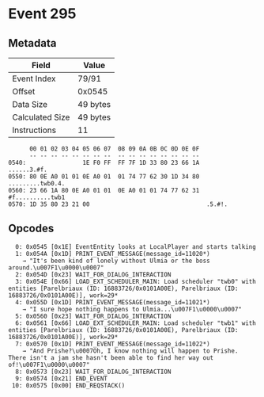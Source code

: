 # Event 295

## Metadata

| Field           | Value    |
|-----------------|----------|
| Event Index     | 79/91    |
| Offset          | 0x0545   |
| Data Size       | 49 bytes |
| Calculated Size | 49 bytes |
| Instructions    | 11       |

```
      00 01 02 03 04 05 06 07  08 09 0A 0B 0C 0D 0E 0F
      -- -- -- -- -- -- -- --  -- -- -- -- -- -- -- --
0540:                1E F0 FF  FF 7F 1D 33 80 23 66 1A       ......3.#f.
0550: 80 0E A0 01 01 0E A0 01  01 74 77 62 30 1D 34 80  .........twb0.4.
0560: 23 66 1A 80 0E A0 01 01  0E A0 01 01 74 77 62 31  #f..........twb1
0570: 1D 35 80 23 21 00                                 .5.#!.          
```

## Opcodes

```
  0: 0x0545 [0x1E] EventEntity looks at LocalPlayer and starts talking
  1: 0x054A [0x1D] PRINT_EVENT_MESSAGE(message_id=11020*)
    → "It's been kind of lonely without Ulmia or the boss around.\u007F1\u0000\u0007"
  2: 0x054D [0x23] WAIT_FOR_DIALOG_INTERACTION
  3: 0x054E [0x66] LOAD_EXT_SCHEDULER_MAIN: Load scheduler "twb0" with entities [Parelbriaux (ID: 16883726/0x0101A00E), Parelbriaux (ID: 16883726/0x0101A00E)], work=29*
  4: 0x055D [0x1D] PRINT_EVENT_MESSAGE(message_id=11021*)
    → "I sure hope nothing happens to Ulmia...\u007F1\u0000\u0007"
  5: 0x0560 [0x23] WAIT_FOR_DIALOG_INTERACTION
  6: 0x0561 [0x66] LOAD_EXT_SCHEDULER_MAIN: Load scheduler "twb1" with entities [Parelbriaux (ID: 16883726/0x0101A00E), Parelbriaux (ID: 16883726/0x0101A00E)], work=29*
  7: 0x0570 [0x1D] PRINT_EVENT_MESSAGE(message_id=11022*)
    → "And Prishe?\u0007Oh, I know nothing will happen to Prishe. There isn't a jam she hasn't been able to find her way out of!\u007F1\u0000\u0007"
  8: 0x0573 [0x23] WAIT_FOR_DIALOG_INTERACTION
  9: 0x0574 [0x21] END_EVENT
 10: 0x0575 [0x00] END_REQSTACK()
```
